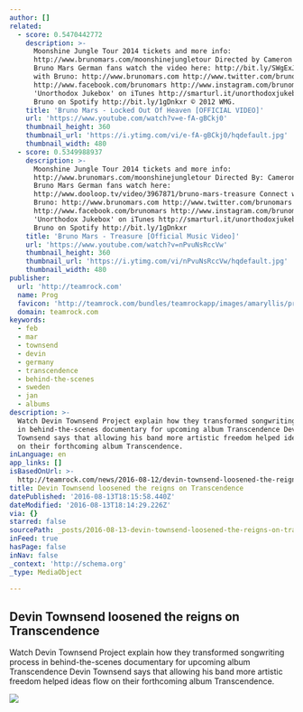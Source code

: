 ```yaml
---
author: []
related:
  - score: 0.5470442772
    description: >-
      Moonshine Jungle Tour 2014 tickets and more info:
      http://www.brunomars.com/moonshinejungletour Directed by Cameron Duddy &
      Bruno Mars German fans watch the video here: http://bit.ly/SWgExJ Connect
      with Bruno: http://www.brunomars.com http://www.twitter.com/brunomars
      http://www.facebook.com/brunomars http://www.instagram.com/brunomars Get
      'Unorthodox Jukebox' on iTunes http://smarturl.it/unorthodoxjukebox Follow
      Bruno on Spotify http://bit.ly/1gDnkxr © 2012 WMG.
    title: 'Bruno Mars - Locked Out Of Heaven [OFFICIAL VIDEO]'
    url: 'https://www.youtube.com/watch?v=e-fA-gBCkj0'
    thumbnail_height: 360
    thumbnail_url: 'https://i.ytimg.com/vi/e-fA-gBCkj0/hqdefault.jpg'
    thumbnail_width: 480
  - score: 0.5349988937
    description: >-
      Moonshine Jungle Tour 2014 tickets and more info:
      http://www.brunomars.com/moonshinejungletour Directed By: Cameron Duddy &
      Bruno Mars German fans watch here:
      http://www.dooloop.tv/video/3967871/bruno-mars-treasure Connect with
      Bruno: http://www.brunomars.com http://www.twitter.com/brunomars
      http://www.facebook.com/brunomars http://www.instagram.com/brunomars Get
      'Unorthodox Jukebox' on iTunes http://smarturl.it/unorthodoxjukebox Follow
      Bruno on Spotify http://bit.ly/1gDnkxr
    title: 'Bruno Mars - Treasure [Official Music Video]'
    url: 'https://www.youtube.com/watch?v=nPvuNsRccVw'
    thumbnail_height: 360
    thumbnail_url: 'https://i.ytimg.com/vi/nPvuNsRccVw/hqdefault.jpg'
    thumbnail_width: 480
publisher:
  url: 'http://teamrock.com'
  name: Prog
  favicon: 'http://teamrock.com/bundles/teamrockapp/images/amaryllis/pr-favicon.ico'
  domain: teamrock.com
keywords:
  - feb
  - mar
  - townsend
  - devin
  - germany
  - transcendence
  - behind-the-scenes
  - sweden
  - jan
  - albums
description: >-
  Watch Devin Townsend Project explain how they transformed songwriting process
  in behind-the-scenes documentary for upcoming album Transcendence Devin
  Townsend says that allowing his band more artistic freedom helped ideas flow
  on their forthcoming album Transcendence.
inLanguage: en
app_links: []
isBasedOnUrl: >-
  http://teamrock.com/news/2016-08-12/devin-townsend-loosened-the-reigns-on-transcendence
title: Devin Townsend loosened the reigns on Transcendence
datePublished: '2016-08-13T18:15:58.440Z'
dateModified: '2016-08-13T18:14:29.226Z'
via: {}
starred: false
sourcePath: _posts/2016-08-13-devin-townsend-loosened-the-reigns-on-transcendence.md
inFeed: true
hasPage: false
inNav: false
_context: 'http://schema.org'
_type: MediaObject

---
```

<article style=""><h1>Devin Townsend loosened the reigns on Transcendence</h1><p>Watch Devin Townsend Project explain how they transformed songwriting process in behind-the-scenes documentary for upcoming album Transcendence Devin Townsend says that allowing his band more artistic freedom helped ideas flow on their forthcoming album Transcendence.</p><img src="http://assets.teamrock.com:80/image/055b88ad-d838-43e0-a31f-6b26c420f3b8?w=1280" /></article>